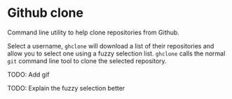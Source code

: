 # Github clone

Command line utility to help clone repositories from Github.

Select a username, `ghclone` will download a list of their repositories and allow you to select one using a fuzzy selection list. `ghclone` calls the normal `git` command line tool to clone the selected repository.

TODO: Add gif

TODO: Explain the fuzzy selection better
